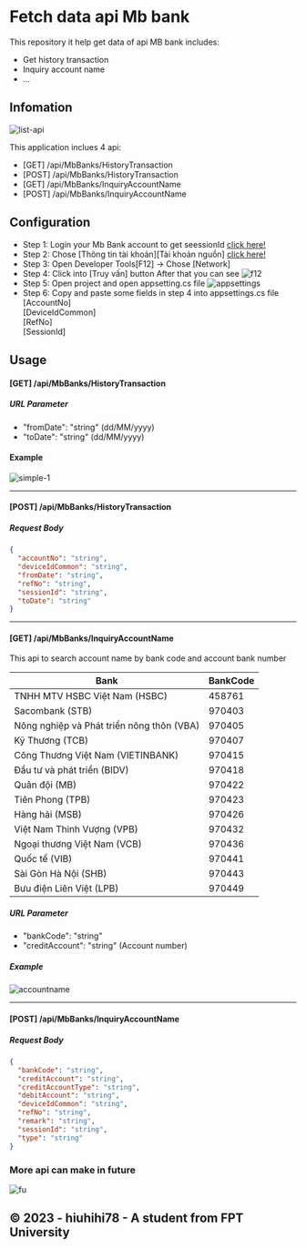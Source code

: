 # Fetch data api Mb bank

This repository it help get data of api MB bank includes:
+ Get history transaction
+ Inquiry account name
+ ...

## Infomation
![list-api](https://github.com/hiuhihi78/fetch-data-api-mb-bank/assets/85660078/e6f9d213-df2e-4854-93e6-4cd3385ccfdd)

This application inclues 4 api: 
- [GET] /api/MbBanks/HistoryTransaction
- [POST] /api/MbBanks/HistoryTransaction
- [GET] /api/MbBanks/InquiryAccountName
- [POST] /api/MbBanks/InquiryAccountName

## Configuration
- Step 1: Login your Mb Bank account to get seessionId [click here!](https://online.mbbank.com.vn/pl/login)
- Step 2: Chose [Thông tin tài khoản][Tài khoản nguồn] [click here!](https://online.mbbank.com.vn/information-account/source-account)
- Step 3: Open Developer Tools[F12] -> Chose [Network]
- Step 4: Click into [Truy vấn] button
  After that you can see
![f12](https://github.com/hiuhihi78/fetch-data-api-mb-bank/assets/85660078/6ee0e42a-283a-42b0-bf83-32f142d43499)
- Step 5: Open project and open appsetting.cs file
![appsettings](https://github.com/hiuhihi78/fetch-data-api-mb-bank/assets/85660078/78453256-fa44-4dd4-833d-4e67e37811cc)
- Step 6: Copy and paste some fields in step 4 into appsettings.cs file <br />
  [AccountNo]<br />
  [DeviceIdCommon]<br />
  [RefNo]<br />
  [SessionId]<br />

## Usage

#### [GET] /api/MbBanks/HistoryTransaction
##### URL Parameter
- "fromDate": "string" (dd/MM/yyyy)
- "toDate": "string" (dd/MM/yyyy)
#### Example
![simple-1](https://github.com/hiuhihi78/fetch-data-api-mb-bank/assets/85660078/00fc791c-0bb9-401a-8543-6ba3f3e0d5a8)

<hr/>

#### [POST] /api/MbBanks/HistoryTransaction
##### Request Body
```json
{
  "accountNo": "string",
  "deviceIdCommon": "string",
  "fromDate": "string",
  "refNo": "string",
  "sessionId": "string",
  "toDate": "string"
}
```

<hr/>

#### [GET] /api/MbBanks/InquiryAccountName
This api to search account name by bank code and account bank number

| Bank  | BankCode |
| ------------- | ------------- |
| TNHH MTV HSBC Việt Nam (HSBC)  | 458761  |
| Sacombank (STB)  | 970403  |
| Nông nghiệp và Phát triển nông thôn (VBA)  | 970405  |
| Kỹ Thương (TCB)  | 970407  |
| Công Thương Việt Nam (VIETINBANK)  | 970415  |
| Đầu tư và phát triển (BIDV)  | 970418  |
| Quân đội (MB)  | 970422  |
| Tiên Phong (TPB)  | 970423  |
| Hàng hải (MSB)  | 970426  |
| Việt Nam Thinh Vượng (VPB)  | 970432  |
| Ngoại thương Việt Nam (VCB)  | 970436  |
| Quốc tế (VIB) | 970441  |
| Sài Gòn Hà Nội (SHB)  | 970443  |
| Bưu điện Liên Việt (LPB)  | 970449  |

##### URL Parameter
- "bankCode": "string" 
- "creditAccount": "string" (Account number)

##### Example
![accountname](https://github.com/hiuhihi78/fetch-data-api-mb-bank/assets/85660078/0edfe312-ee59-4db3-99bb-1878d4a865d9)

<hr/>

#### [POST] /api/MbBanks/InquiryAccountName
##### Request Body
```json
{
  "bankCode": "string",
  "creditAccount": "string",
  "creditAccountType": "string",
  "debitAccount": "string",
  "deviceIdCommon": "string",
  "refNo": "string",
  "remark": "string",
  "sessionId": "string",
  "type": "string"
}
```

### More api can make in future
![fu](https://github.com/hiuhihi78/fetch-data-api-mb-bank/assets/85660078/afdf8cdf-f375-4850-968d-6cd9fefc125d)


## &copy; 2023 - hiuhihi78 - A student from FPT University

